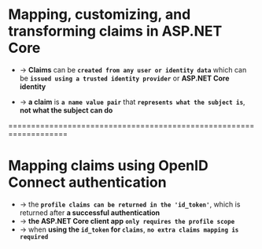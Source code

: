 
# Mapping, customizing, and transforming claims in ASP.NET Core
* -> **Claims** can be **`created from any user or identity data`** which can be **`issued using a trusted identity provider`** or **ASP.NET Core identity**

* -> **a claim** is **`a name value pair`** that **`represents what the subject is`**, **not what the subject can do**

===================================================================
# Mapping claims using OpenID Connect authentication
* -> the **`profile claims can be returned in the 'id_token'`**, which is returned after **a successful authentication**
* -> **the ASP.NET Core client app** **`only requires the profile scope`**
* -> when **using the `id_token` for `claims`**, **`no extra claims mapping is required`**
